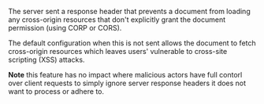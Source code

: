 The server sent a response header that prevents a document from loading any cross-origin resources that don't explicitly grant the document permission (using CORP or CORS).

The default configuration when this is not sent allows the document to fetch cross-origin resources which leaves users' vulnerable to cross-site scripting (XSS) attacks.

**Note** this feature has no impact where malicious actors have full contorl over client requests to simply ignore server response headers it does not want to process or adhere to.
